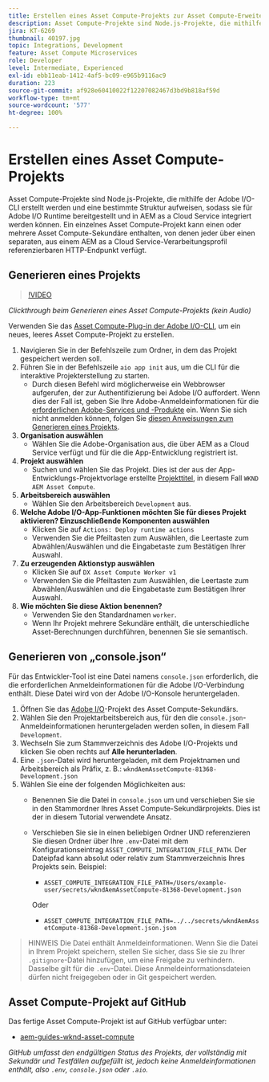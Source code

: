 ```yaml
---
title: Erstellen eines Asset Compute-Projekts zur Asset Compute-Erweiterung
description: Asset Compute-Projekte sind Node.js-Projekte, die mithilfe der Adobe I/O-CLI erstellt werden und eine bestimmte Struktur aufweisen, sodass sie für Adobe I/O Runtime bereitgestellt und in AEM as a Cloud Service integriert werden können.
jira: KT-6269
thumbnail: 40197.jpg
topic: Integrations, Development
feature: Asset Compute Microservices
role: Developer
level: Intermediate, Experienced
exl-id: ebb11eab-1412-4af5-bc09-e965b9116ac9
duration: 223
source-git-commit: af928e60410022f12207082467d3bd9b818af59d
workflow-type: tm+mt
source-wordcount: '577'
ht-degree: 100%

---
```


# Erstellen eines Asset Compute-Projekts

Asset Compute-Projekte sind Node.js-Projekte, die mithilfe der Adobe I/O-CLI erstellt werden und eine bestimmte Struktur aufweisen, sodass sie für Adobe I/O Runtime bereitgestellt und in AEM as a Cloud Service integriert werden können. Ein einzelnes Asset Compute-Projekt kann einen oder mehrere Asset Compute-Sekundäre enthalten, von denen jeder über einen separaten, aus einem AEM as a Cloud Service-Verarbeitungsprofil referenzierbaren HTTP-Endpunkt verfügt.

## Generieren eines Projekts

>[!VIDEO](https://video.tv.adobe.com/v/40197?quality=12&learn=on)

_Clickthrough beim Generieren eines Asset Compute-Projekts (kein Audio)_

Verwenden Sie das [Asset Compute-Plug-in der Adobe I/O-CLI](../set-up/development-environment.md#aio-cli), um ein neues, leeres Asset Compute-Projekt zu erstellen.

1. Navigieren Sie in der Befehlszeile zum Ordner, in dem das Projekt gespeichert werden soll.
1. Führen Sie in der Befehlszeile `aio app init` aus, um die CLI für die interaktive Projekterstellung zu starten.
   + Durch diesen Befehl wird möglicherweise ein Webbrowser aufgerufen, der zur Authentifizierung bei Adobe I/O auffordert. Wenn dies der Fall ist, geben Sie Ihre Adobe-Anmeldeinformationen für die [erforderlichen Adobe-Services und -Produkte](../set-up/accounts-and-services.md) ein. Wenn Sie sich nicht anmelden können, folgen Sie [diesen Anweisungen zum Generieren eines Projekts](https://developer.adobe.com/app-builder/docs/getting_started/first_app/#42-developer-is-not-logged-in-as-enterprise-organization-user).
1. __Organisation auswählen__
   + Wählen Sie die Adobe-Organisation aus, die über AEM as a Cloud Service verfügt und für die die App-Entwicklung registriert ist.
1. __Projekt auswählen__
   + Suchen und wählen Sie das Projekt. Dies ist der aus der App-Entwicklungs-Projektvorlage erstellte [Projekttitel](../set-up/app-builder.md), in diesem Fall `WKND AEM Asset Compute`.
1. __Arbeitsbereich auswählen__
   + Wählen Sie den Arbeitsbereich `Development` aus.
1. __Welche Adobe I/O-App-Funktionen möchten Sie für dieses Projekt aktivieren? Einzuschließende Komponenten auswählen__
   + Klicken Sie auf `Actions: Deploy runtime actions`
   + Verwenden Sie die Pfeiltasten zum Auswählen, die Leertaste zum Abwählen/Auswählen und die Eingabetaste zum Bestätigen Ihrer Auswahl.
1. __Zu erzeugenden Aktionstyp auswählen__
   + Klicken Sie auf `DX Asset Compute Worker v1`
   + Verwenden Sie die Pfeiltasten zum Auswählen, die Leertaste zum Abwählen/Auswählen und die Eingabetaste zum Bestätigen Ihrer Auswahl.
1. __Wie möchten Sie diese Aktion benennen?__
   + Verwenden Sie den Standardnamen `worker`.
   + Wenn Ihr Projekt mehrere Sekundäre enthält, die unterschiedliche Asset-Berechnungen durchführen, benennen Sie sie semantisch.

## Generieren von „console.json“

Für das Entwickler-Tool ist eine Datei namens `console.json` erforderlich, die die erforderlichen Anmeldeinformationen für die Adobe I/O-Verbindung enthält. Diese Datei wird von der Adobe I/O-Konsole heruntergeladen.

1. Öffnen Sie das [Adobe I/O](https://console.adobe.io)-Projekt des Asset Compute-Sekundärs.
1. Wählen Sie den Projektarbeitsbereich aus, für den die `console.json`-Anmeldeinformationen heruntergeladen werden sollen, in diesem Fall `Development`.
1. Wechseln Sie zum Stammverzeichnis des Adobe I/O-Projekts und klicken Sie oben rechts auf __Alle herunterladen__.
1. Eine `.json`-Datei wird heruntergeladen, mit dem Projektnamen und Arbeitsbereich als Präfix, z. B.: `wkndAemAssetCompute-81368-Development.json`
1. Wählen Sie eine der folgenden Möglichkeiten aus:
   + Benennen Sie die Datei in `console.json` um und verschieben Sie sie in den Stammordner Ihres Asset Compute-Sekundärprojekts. Dies ist der in diesem Tutorial verwendete Ansatz.
   + Verschieben Sie sie in einen beliebigen Ordner UND referenzieren Sie diesen Ordner über Ihre `.env`-Datei mit dem Konfigurationseintrag `ASSET_COMPUTE_INTEGRATION_FILE_PATH`. Der Dateipfad kann absolut oder relativ zum Stammverzeichnis Ihres Projekts sein. Beispiel:
      + `ASSET_COMPUTE_INTEGRATION_FILE_PATH=/Users/example-user/secrets/wkndAemAssetCompute-81368-Development.json`

     Oder
      + `ASSET_COMPUTE_INTEGRATION_FILE_PATH=../../secrets/wkndAemAssetCompute-81368-Development.json.json`

> HINWEIS
> Die Datei enthält Anmeldeinformationen. Wenn Sie die Datei in Ihrem Projekt speichern, stellen Sie sicher, dass Sie sie zu Ihrer `.gitignore`-Datei hinzufügen, um eine Freigabe zu verhindern. Dasselbe gilt für die `.env`-Datei. Diese Anmeldeinformationsdateien dürfen nicht freigegeben oder in Git gespeichert werden.

## Asset Compute-Projekt auf GitHub

Das fertige Asset Compute-Projekt ist auf GitHub verfügbar unter:

+ [aem-guides-wknd-asset-compute](https://github.com/adobe/aem-guides-wknd-asset-compute)

_GitHub umfasst den endgültigen Status des Projekts, der vollständig mit Sekundär und Testfällen aufgefüllt ist, jedoch keine Anmeldeinformationen enthält, also `.env`, `console.json` oder `.aio`._

